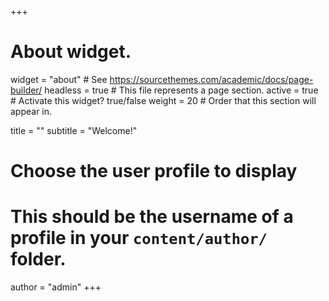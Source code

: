 +++
# About widget.
widget = "about"  # See https://sourcethemes.com/academic/docs/page-builder/
headless = true  # This file represents a page section.
active = true  # Activate this widget? true/false
weight = 20  # Order that this section will appear in.

title = ""
subtitle = "Welcome!"

# Choose the user profile to display
# This should be the username of a profile in your `content/author/` folder.
author = "admin"
+++
